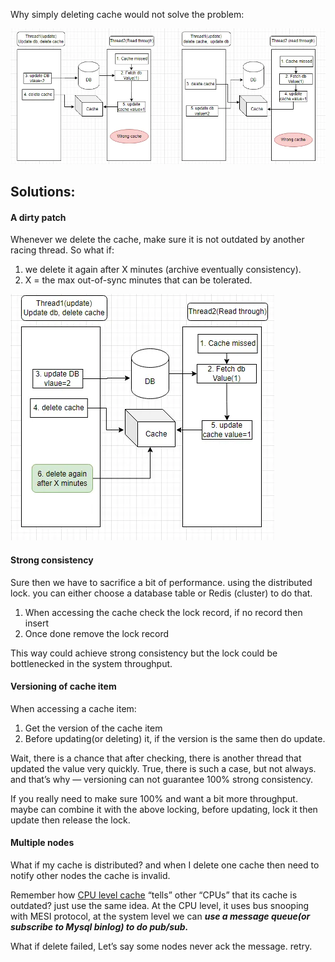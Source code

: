 Why simply deleting cache would not solve the problem:

![Pasted image 20231014202410](../../../../../_Attachments/Pasted%20image%2020231014202410.png)

## Solutions:
#### A dirty patch
Whenever we delete the cache, make sure it is not outdated by another racing thread. So what if:
1. we delete it again after X minutes (archive eventually consistency).
2. X = the max out-of-sync minutes that can be tolerated.

![Pasted image 20231014202424](../../../../../_Attachments/Pasted%20image%2020231014202424.png)
#### Strong consistency

Sure then we have to sacrifice a bit of performance. using the distributed lock. you can either choose a database table or Redis (cluster) to do that.

1. When accessing the cache check the lock record, if no record then insert
2. Once done remove the lock record

This way could achieve strong consistency but the lock could be bottlenecked in the system throughput.

#### Versioning of cache item

When accessing a cache item:

1. Get the version of the cache item
2. Before updating(or deleting) it, if the version is the same then do update.

Wait, there is a chance that after checking, there is another thread that updated the value very quickly. True, there is such a case, but not always. and that’s why — versioning can not guarantee 100% strong consistency.

If you really need to make sure 100% and want a bit more throughput. maybe can combine it with the above locking, before updating, lock it then update then release the lock.

#### Multiple nodes

What if my cache is distributed? and when I delete one cache then need to notify other nodes the cache is invalid.

Remember how [CPU level cache](CPU%20level%20cache.md) “tells” other “CPUs” that its cache is outdated? just use the same idea. At the CPU level, it uses bus snooping with MESI protocol, at the system level we can ***use a message queue(or subscribe to Mysql binlog) to do pub/sub.***

What if delete failed, Let’s say some nodes never ack the message. retry.